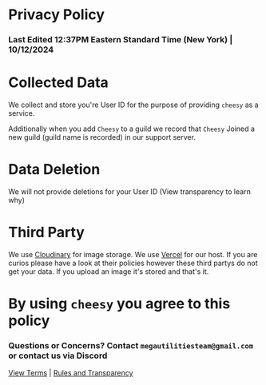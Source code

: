 # Privacy Policy
### Last Edited 12:37PM Eastern Standard Time (New York) | 10/12/2024

# Collected Data
We collect and store you're User ID for the purpose of providing `cheesy` as a service.

Additionally when you add `Cheesy` to a guild we record that `Cheesy` Joined a new guild (guild name is recorded) in our support server.

# Data Deletion
We will not provide deletions for your User ID (View transparency to learn why)

# Third Party
We use [Cloudinary](https://cloudinary.com/) for image storage. We use [Vercel](https://vercel.com) for our host. If you are curios please have a look at their policies however these third partys do not get your data. If you upload an image it's stored and that's it.

# By using `cheesy` you agree to this policy

### Questions or Concerns? Contact `megautilitiesteam@gmail.com` or contact us via Discord

[View Terms](terms.md) | [Rules and Transparency](transparency.md)
